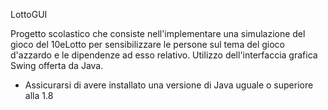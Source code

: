LottoGUI

Progetto scolastico che consiste nell'implementare una simulazione del gioco del 10eLotto per sensibilizzare le persone sul tema del gioco d'azzardo e le dipendenze ad esso relativo. Utilizzo dell'interfaccia grafica Swing offerta da Java.

- Assicurarsi di avere installato una versione di Java uguale o superiore alla 1.8
